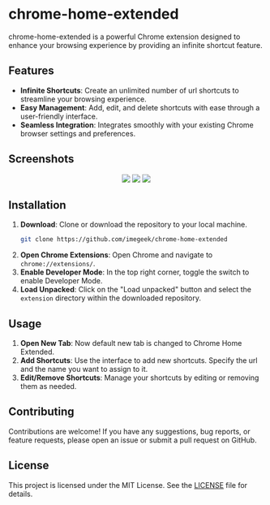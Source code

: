# chrome-home-extended

chrome-home-extended is a powerful Chrome extension designed to enhance your browsing experience by providing an infinite shortcut feature.

## Features

- **Infinite Shortcuts**: Create an unlimited number of url shortcuts to streamline your browsing experience.
- **Easy Management**: Add, edit, and delete shortcuts with ease through a user-friendly interface.
- **Seamless Integration**: Integrates smoothly with your existing Chrome browser settings and preferences.

## Screenshots

<div align="center">
<img src="https://github.com/imegeek/chrome-home-extended/assets/63346676/785fc650-0142-4cf3-9783-2d7dd80b583c">

<img src="https://github.com/imegeek/chrome-home-extended/assets/63346676/ca866a31-d88c-4bab-b552-d9713cb3e27c">

<img src="https://github.com/imegeek/chrome-home-extended/assets/63346676/4b1ec469-8385-4b39-9162-1f3207f85474">
</div>

## Installation

1. **Download**: Clone or download the repository to your local machine.
   ```bash
   git clone https://github.com/imegeek/chrome-home-extended
   ```
2. **Open Chrome Extensions**: Open Chrome and navigate to `chrome://extensions/`.
3. **Enable Developer Mode**: In the top right corner, toggle the switch to enable Developer Mode.
4. **Load Unpacked**: Click on the "Load unpacked" button and select the `extension` directory within the downloaded repository.

## Usage

1. **Open New Tab**: Now default new tab is changed to Chrome Home Extended.
2. **Add Shortcuts**: Use the interface to add new shortcuts. Specify the url and the name you want to assign to it.
3. **Edit/Remove Shortcuts**: Manage your shortcuts by editing or removing them as needed.

## Contributing

Contributions are welcome! If you have any suggestions, bug reports, or feature requests, please open an issue or submit a pull request on GitHub.

## License

This project is licensed under the MIT License. See the [LICENSE](https://github.com/imegeek/chrome-home-extended/blob/master/LICENSE) file for details.
